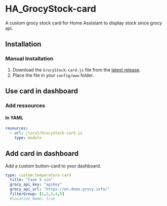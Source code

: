 # HA_GrocyStock-card
A custom grocy stock card for Home Assistant to display stock since grocy api.

## Installation

### Manual Installation

1. Download the `GrocyStock-card.js` file from the [latest release](https://github.com/Kevin-n19/HA_temperature-card.git).
2. Place the file in your `config/www` folder.

## Use card in dashboard

### Add ressources

#### In YAML
```yaml
resources:
  - url: /local/GrocyStock-card.js
    type: module
```

## Add card in dashboard

Add a custom button-card to your dashboard.


```yaml
type: custom:temperature-card
  title: "Cave à vin" 
  grocy_api_key: "apiKey"
  grocy_api_url: "https://en.demo.grocy.info/"
  filterGroup: [1,2,3,4,5]
  #location_Name: true
```
